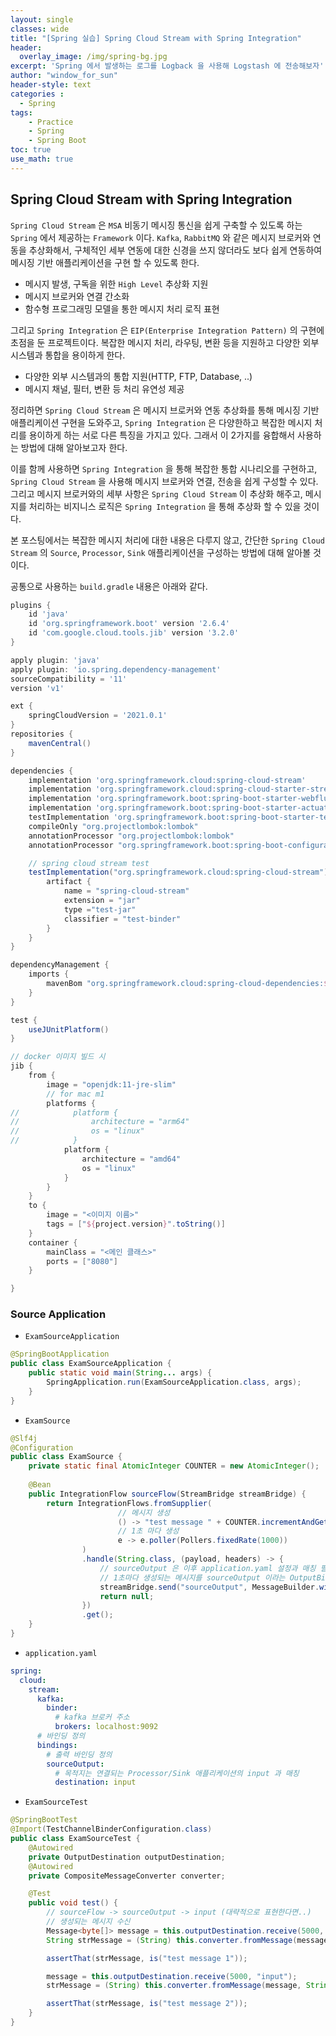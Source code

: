 ```yaml
--- 
layout: single
classes: wide
title: "[Spring 실습] Spring Cloud Stream with Spring Integration"
header:
  overlay_image: /img/spring-bg.jpg
excerpt: 'Spring 에서 발생하는 로그를 Logback 을 사용해 Logstash 에 전송해보자'
author: "window_for_sun"
header-style: text
categories :
  - Spring
tags:
    - Practice
    - Spring
    - Spring Boot
toc: true
use_math: true
---  
```


## Spring Cloud Stream with Spring Integration
`Spring Cloud Stream` 은 `MSA` 비동기 메시징 통신을 쉽게 구축할 수 있도록 하는 `Spring` 에서 제공하는 `Framework` 이다. 
`Kafka`, `RabbitMQ` 와 같은 메시지 브로커와 연동을 추상화해서, 
구체적인 세부 연동에 대한 신경을 쓰지 않더라도 보다 쉽게 연동하여 메시징 기반 애플리케이션을 구현 할 수 있도록 한다.  

- 메시지 발생, 구독을 위한 `High Level` 추상화 지원
- 메시지 브로커와 연결 간소화
- 함수형 프로그래밍 모델을 통한 메시지 처리 로직 표현

그리고 `Spring Integration` 은 `EIP(Enterprise Integration Pattern)` 의 구현에 초점을 둔 프로젝트이다. 
복잡한 메시지 처리, 라우팅, 변환 등을 지원하고 다양한 외부 시스템과 통합을 용이하게 한다.  

- 다양한 외부 시스템과의 통합 지원(HTTP, FTP, Database, ..)
- 메시지 채널, 필터, 변환 등 처리 유연성 제공

정리하면 `Spring Cloud Stream` 은 메시지 브로커와 연동 추상화를 통해 메시징 기반 애플리케이션 구현을 도와주고, 
`Spring Integration` 은 다양한하고 복잡한 메시지 처리를 용이하게 하는 서로 다른 특징을 가지고 있다. 
그래서 이 2가지를 융합해서 사용하는 방법에 대해 알아보고자 한다. 

이를 함께 사용하면 `Spring Integration` 을 통해 복잡한 통합 시나리오를 구현하고, 
`Spring Cloud Stream` 을 사용해 메시지 브로커와 연결, 전송을 쉽게 구성할 수 있다. 
그리고 메시지 브로커와의 세부 사항은 `Spring Cloud Stream` 이 추상화 해주고, 
메시지를 처리하는 비지니스 로직은 `Spring Integration` 을 통해 추상화 할 수 있을 것이다.  

본 포스팅에서는 복잡한 메시지 처리에 대한 내용은 다루지 않고, 
간단한 `Spring Cloud Stream` 의 `Source`, `Processor`, `Sink` 애플리케이션을 구성하는 방법에 대해 알아볼 것이다. 

공통으로 사용하는 `build.gradle` 내용은 아래와 같다.  

```groovy
plugins {
    id 'java'
    id 'org.springframework.boot' version '2.6.4'
    id 'com.google.cloud.tools.jib' version '3.2.0'
}

apply plugin: 'java'
apply plugin: 'io.spring.dependency-management'
sourceCompatibility = '11'
version 'v1'

ext {
    springCloudVersion = '2021.0.1'
}
repositories {
    mavenCentral()
}

dependencies {
    implementation 'org.springframework.cloud:spring-cloud-stream'
    implementation 'org.springframework.cloud:spring-cloud-starter-stream-kafka'
    implementation 'org.springframework.boot:spring-boot-starter-webflux'
    implementation 'org.springframework.boot:spring-boot-starter-actuator'
    testImplementation 'org.springframework.boot:spring-boot-starter-test'
    compileOnly "org.projectlombok:lombok"
    annotationProcessor "org.projectlombok:lombok"
    annotationProcessor "org.springframework.boot:spring-boot-configuration-processor"

    // spring cloud stream test
    testImplementation("org.springframework.cloud:spring-cloud-stream") {
        artifact {
            name = "spring-cloud-stream"
            extension = "jar"
            type ="test-jar"
            classifier = "test-binder"
        }
    }
}

dependencyManagement {
    imports {
        mavenBom "org.springframework.cloud:spring-cloud-dependencies:${springCloudVersion}"
    }
}

test {
    useJUnitPlatform()
}

// docker 이미지 빌드 시
jib {
    from {
        image = "openjdk:11-jre-slim"
        // for mac m1
        platforms {
//            platform {
//                architecture = "arm64"
//                os = "linux"
//            }
            platform {
                architecture = "amd64"
                os = "linux"
            }
        }
    }
    to {
        image = "<이미지 이름>"
        tags = ["${project.version}".toString()]
    }
    container {
        mainClass = "<메인 클래스>"
        ports = ["8080"]
    }

}
```


### Source Application

- `ExamSourceApplication`

```java
@SpringBootApplication
public class ExamSourceApplication {
    public static void main(String... args) {
        SpringApplication.run(ExamSourceApplication.class, args);
    }
}
```  

- `ExamSource`

```java
@Slf4j
@Configuration
public class ExamSource {
    private static final AtomicInteger COUNTER = new AtomicInteger();
    
    @Bean
    public IntegrationFlow sourceFlow(StreamBridge streamBridge) {
        return IntegrationFlows.fromSupplier(
                        // 메시지 생성
                        () -> "test message " + COUNTER.incrementAndGet(),
                        // 1초 마다 생성
                        e -> e.poller(Pollers.fixedRate(1000))
                )
                .handle(String.class, (payload, headers) -> {
                    // sourceOutput 은 이후 application.yaml 설정과 매칭 필요
                    // 1초마다 생성되는 메시지를 sourceOutput 이라는 OutputBinding 으로 전송
                    streamBridge.send("sourceOutput", MessageBuilder.withPayload(payload).build());
                    return null;
                })
                .get();
    }
}
```  

- `application.yaml`

```yaml
spring:
  cloud:
    stream:
      kafka:
        binder:
          # kafka 브로커 주소
          brokers: localhost:9092
      # 바인딩 정의
      bindings:
        # 출력 바인딩 정의
        sourceOutput:
          # 목적지는 연결되는 Processor/Sink 애플리케이션의 input 과 매칭
          destination: input
```  

- `ExamSourceTest`

```java
@SpringBootTest
@Import(TestChannelBinderConfiguration.class)
public class ExamSourceTest {
    @Autowired
    private OutputDestination outputDestination;
    @Autowired
    private CompositeMessageConverter converter;

    @Test
    public void test() {
        // sourceFlow -> sourceOutput -> input (대략적으로 표현한다면..)
        // 생성되는 메시지 수신
        Message<byte[]> message = this.outputDestination.receive(5000, "input");
        String strMessage = (String) this.converter.fromMessage(message, String.class);

        assertThat(strMessage, is("test message 1"));

        message = this.outputDestination.receive(5000, "input");
        strMessage = (String) this.converter.fromMessage(message, String.class);

        assertThat(strMessage, is("test message 2"));
    }
}
```  

